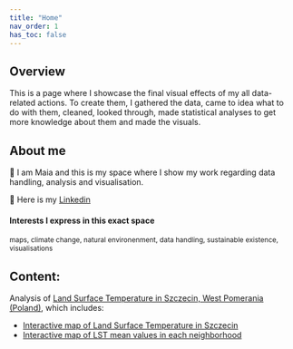 ```yaml
---
title: "Home"
nav_order: 1
has_toc: false
---
```


## Overview

This is a page where I showcase the final visual effects of my all data-related actions. To create them, I gathered the data, came to idea what to do with them, cleaned, looked through, made statistical analyses to get more knowledge about them and made the visuals.

## About me
🍊 I am Maia and this is my space where I show my work regarding data handling, analysis and visualisation.

🍊 Here is my [Linkedin](www.linkedin.com/in/maia-tr)


#### **Interests I express in this exact space**
<span style="font-size: 12px;"> maps, climate change, natural environenment, data handling, sustainable existence, visualisations </span>

## Content:

Analysis of [Land Surface Temperature in Szczecin, West Pomerania (Poland)](https://maia-tr.github.io/portfolio/lst/), which includes:
- [Interactive map of Land Surface Temperature in Szczecin](https://maia-tr.github.io/portfolio/lst/interactive_bokeh_plot.html)
- [Interactive map of LST mean values in each neighborhood](https://maia-tr.github.io/portfolio/lst/zonal_stats_map.html)